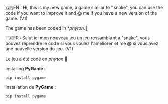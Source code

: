 🇬🇧EN : 
Hi, this is my new game, a game similar to "snake",
you can use the code if you want to improve it and **@** me if you have a new version of the game. (V1)

The game has been coded in **phyton*.🐍

🇫🇷FR :
Salut ici mon nouveau jeu un jeu ressamblant a "snake",
vous pouvez reprendre le code si vous voulez l'ameliorer et me **@** si vous avez une nouvelle version du jeu. (V1)

Le jeu a été codé en _phyton_.🐍 

Installing **PyGame** :

`pip install pygame`

Installation de **PyGame** :

`pip install pygame`
